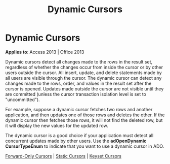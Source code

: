 ﻿---
title: Dynamic Cursors
TOCTitle: Dynamic Cursors
ms:assetid: ae599d86-6b89-6103-fda1-c899a6138e1d
ms:mtpsurl: https://msdn.microsoft.com/en-us/library/JJ249823(v=office.15)
ms:contentKeyID: 48547068
ms.date: 09/18/2015
mtps_version: v=office.15
---

# Dynamic Cursors


**Applies to**: Access 2013 | Office 2013

Dynamic cursors detect all changes made to the rows in the result set, regardless of whether the changes occur from inside the cursor or by other users outside the cursor. All insert, update, and delete statements made by all users are visible through the cursor. The dynamic cursor can detect any changes made to the rows, order, and values in the result set after the cursor is opened. Updates made outside the cursor are not visible until they are committed (unless the cursor transaction isolation level is set to "uncommitted").

For example, suppose a dynamic cursor fetches two rows and another application, and then updates one of those rows and deletes the other. If the dynamic cursor then fetches those rows, it will not find the deleted row, but it will display the new values for the updated row.

The dynamic cursor is a good choice if your application must detect all concurrent updates made by other users. Use the **adOpenDynamic** **CursorTypeEnum** to indicate that you want to use a dynamic cursor in ADO.

[Forward-Only Cursors](forward-only-cursors.md) | [Static Cursors](static-cursors.md) | [Keyset Cursors](keyset-cursors.md)

